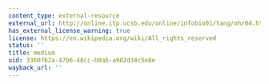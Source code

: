 ```yaml
---
content_type: external-resource
external_url: http://online.itp.ucsb.edu/online/infobio01/tang/oh/04.html
has_external_license_warning: true
license: https://en.wikipedia.org/wiki/All_rights_reserved
status: ''
title: medium
uid: 3360762a-47b6-48cc-b0ab-a982d34c5e8e
wayback_url: ''
---
```

